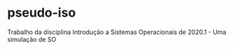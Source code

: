 # pseudo-iso
Trabalho da disciplina Introdução a Sistemas Operacionais de 2020.1 - Uma simulação de SO
